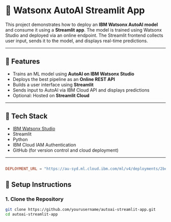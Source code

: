 # 🤖 Watsonx AutoAI Streamlit App

This project demonstrates how to deploy an **IBM Watsonx AutoAI model** and consume it using a **Streamlit app**. The model is trained using Watsonx Studio and deployed via an online endpoint. The Streamlit frontend collects user input, sends it to the model, and displays real-time predictions.

---

## 📌 Features

- Trains an ML model using **AutoAI on IBM Watsonx Studio**
- Deploys the best pipeline as an **Online REST API**
- Builds a user interface using **Streamlit**
- Sends input to AutoAI via IBM Cloud API and displays predictions
- Optional: Hosted on **Streamlit Cloud**

---

## 🧰 Tech Stack

- [IBM Watsonx Studio](https://dataplatform.cloud.ibm.com/)
- Streamlit
- Python
- IBM Cloud IAM Authentication
- GitHub (for version control and cloud deployment)

---
```toml

DEPLOYMENT_URL = "https://au-syd.ml.cloud.ibm.com/ml/v4/deployments/2be32b0b-25bc-440f-9dff-dcfec35506ed/predictions?version=2021-05-01"
```

## 🚀 Setup Instructions

### 1. Clone the Repository
```bash
git clone https://github.com/yourusername/autoai-streamlit-app.git
cd autoai-streamlit-app
